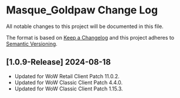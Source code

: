 # Masque_Goldpaw Change Log
All notable changes to this project will be documented in this file.

The format is based on [Keep a Changelog](http://keepachangelog.com/)
and this project adheres to [Semantic Versioning](http://semver.org/).

## [1.0.9-Release] 2024-08-18
- Updated for WoW Retail Client Patch 11.0.2.
- Updated for WoW Classic Client Patch 4.4.0.
- Updated for WoW Classic Client Patch 1.15.3.
